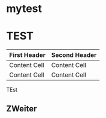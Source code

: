 # mytest


# TEST
| First Header  | Second Header |
| ------------- | ------------- |
| Content Cell  | Content Cell  |
| Content Cell  | Content Cell  |

TEst


## ZWeiter
